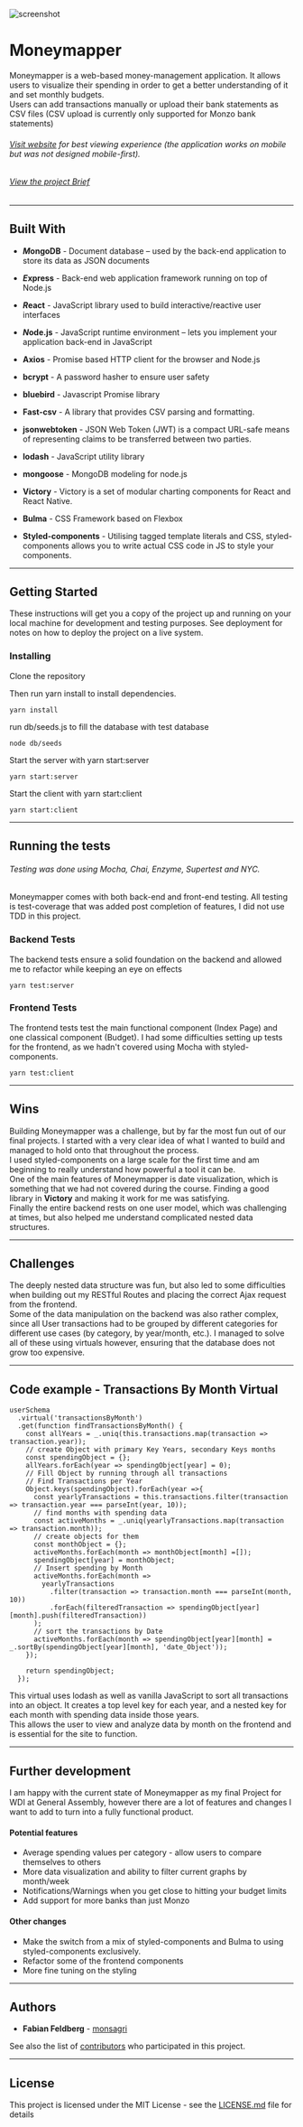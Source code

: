 ![screenshot](https://i.imgur.com/YZ8XIzY.jpg)
# Moneymapper

Moneymapper is a web-based money-management application. It allows users to visualize their spending in order to get a better understanding of it and set monthly budgets.  
Users can add transactions manually or upload their bank statements as CSV files (CSV upload is currently only supported for Monzo bank statements)

###### [Visit website](https://moneymapperapp.herokuapp.com/) for best *viewing* experience (the application works on mobile but was not designed mobile-first).

###### [View the project Brief](project_brief.md)

_________________

## Built With

* ***M*ongoDB** - Document database – used by the back-end application to store its data as JSON documents
* ***E*xpress** - Back-end web application framework running on top of Node.js
* ***R*eact** - JavaScript library used to build interactive/reactive user interfaces
* ***N*ode.js** - JavaScript runtime environment – lets you implement your application back-end in JavaScript

* **Axios** - Promise based HTTP client for the browser and Node.js
* **bcrypt** - A password hasher to ensure user safety
* **bluebird** - Javascript Promise library
* **Fast-csv** - A library that provides CSV parsing and formatting.
* **jsonwebtoken** - JSON Web Token (JWT) is a compact URL-safe means of representing claims to be transferred between two parties.
* **lodash** - JavaScript utility library
* **mongoose** - MongoDB modeling for node.js
* **Victory** - Victory is a set of modular charting components for React and React Native.

* **Bulma** - CSS Framework based on Flexbox
* **Styled-components** - Utilising tagged template literals and CSS, styled-components allows you to write actual CSS code in JS to style your components.

_________________

## Getting Started

These instructions will get you a copy of the project up and running on your local machine for development and testing purposes. See deployment for notes on how to deploy the project on a live system.

### Installing

Clone the repository

Then run yarn install to install dependencies.

```
yarn install
```

run db/seeds.js to fill the database with test database

```
node db/seeds
```

Start the server with yarn start:server

```
yarn start:server
```
Start the client with yarn start:client

```
yarn start:client
```

_________________

## Running the tests

###### Testing was done using Mocha, Chai, Enzyme, Supertest and NYC.

Moneymapper comes with both back-end and front-end testing. All testing is test-coverage that was added post completion of features, I did not use TDD in this project.

### Backend Tests

The backend tests ensure a solid foundation on the backend and allowed me to refactor while keeping an eye on effects

```
yarn test:server
```


### Frontend Tests

The frontend tests test the main functional component (Index Page) and one classical component (Budget).
I had some difficulties setting up tests for the frontend, as we hadn't covered using Mocha with styled-components.

```
yarn test:client
```

_________________

## Wins

Building Moneymapper was a challenge, but by far the most fun out of our final projects. I started with a very clear idea of what I wanted to build and managed to hold onto that throughout the process.  
I used styled-components on a large scale for the first time and am beginning to really understand how powerful a tool it can be.  
One of the main features of Moneymapper is date visualization, which is something that we had not covered during the course. Finding a good library in **Victory** and making it work for me was satisfying.  
Finally the entire backend rests on one user model, which was challenging at times, but also helped me understand complicated nested data structures.
_________________

## Challenges

The deeply nested data structure was fun, but also led to some difficulties when building out my RESTful Routes and placing the correct Ajax request from the frontend.  
Some of the data manipulation on the backend was also rather complex, since all User transactions had to be grouped by different categories for different use cases (by category, by year/month, etc.). I managed to solve all of these using virtuals however, ensuring that the database does not grow too expensive.

_________________

## Code example - Transactions By Month Virtual

```
userSchema
  .virtual('transactionsByMonth')
  .get(function findTransactionsByMonth() {
    const allYears = _.uniq(this.transactions.map(transaction => transaction.year));
    // create Object with primary Key Years, secondary Keys months
    const spendingObject = {};
    allYears.forEach(year => spendingObject[year] = 0);
    // Fill Object by running through all transactions
    // Find Transactions per Year
    Object.keys(spendingObject).forEach(year =>{
      const yearlyTransactions = this.transactions.filter(transaction => transaction.year === parseInt(year, 10));
      // find months with spending data
      const activeMonths = _.uniq(yearlyTransactions.map(transaction => transaction.month));
      // create objects for them
      const monthObject = {};
      activeMonths.forEach(month => monthObject[month] =[]);
      spendingObject[year] = monthObject;
      // Insert spending by Month
      activeMonths.forEach(month =>
        yearlyTransactions
          .filter(transaction => transaction.month === parseInt(month, 10))
          .forEach(filteredTransaction => spendingObject[year][month].push(filteredTransaction))
      );
      // sort the transactions by Date
      activeMonths.forEach(month => spendingObject[year][month] = _.sortBy(spendingObject[year][month], 'date_Object'));
    });

    return spendingObject;
  });
```

This virtual uses lodash as well as vanilla JavaScript to sort all transactions into an object. It creates a top level key for each year, and a nested key for each month with spending data inside those years.  
This allows the user to view and analyze data by month on the frontend and is essential for the site to function.
_________________

## Further development

I am happy with the current state of Moneymapper as my final Project for WDI at General Assembly, however there are a lot of features and changes I want to add to turn into a fully functional product.

#### Potential features

* Average spending values per category - allow users to compare themselves to others
* More data visualization and ability to filter current graphs by month/week
* Notifications/Warnings when you get close to hitting your budget limits
* Add support for more banks than just Monzo

#### Other changes

* Make the switch from a mix of styled-components and Bulma to using styled-components exclusively.
* Refactor some of the frontend components
* More fine tuning on the styling

_________________


## Authors

* **Fabian Feldberg** -  [monsagri](https://github.com/monsagri)

See also the list of [contributors](https://github.com/your/project/contributors) who participated in this project.

_________________

## License

This project is licensed under the MIT License - see the [LICENSE.md](LICENSE.md) file for details
